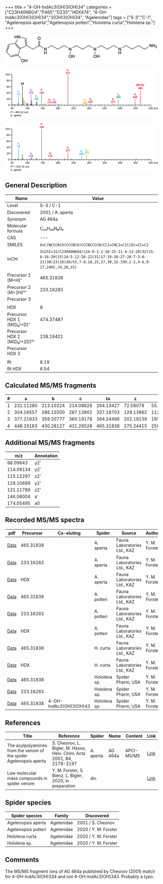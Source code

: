 +++
title = "4-OH-IndAc3(OH)3(OH)34"
categories = ["C23H40N6O4","P465","D233","HDX474",
"4-OH-IndAc3(OH)3(OH)34","3(OH)3(OH)34",
"Agelenidae"]
tags = ["S-3","C-1",
"Agelenopsis aperta","Agelenopsis potteri","Hololena curta","Hololena sp."]
+++

![](/img/4-OH-IndAc3(OH)3(OH)34.png)

![](/img_MSMS/465_4-OH-IndAc3(OH)3(OH)34_Aa.png?classes=border)

![](/img_MSMS/465_4-OH-IndAc3(OH)3(OH)34_Aa_2.png?classes=border)

## General Description

| Name                        | Value            |
|-----------------------------|------------------|
| Level                       | S-3 / C-1               |
| Discovered                  | 2001 / A. aperta |
| Synonym                     | AG 464a          |
| Molecular formula           | C₂₃H₄₀N₆O₄       |
| CAS                         | ---              |
| SMILES | `O=C(NCCCN(O)CCCN(O)CCCNCCCCN)CC1=CNC2=C1C(O)=CC=C2`  |
| InChI  | `InChI=1S/C23H40N6O4/c24-9-1-2-10-25-11-4-13-28(32)15-6-16-29(33)14-5-12-26-22(31)17-19-18-27-20-7-3-8-21(30)23(19)20/h3,7-8,18,25,27,30,32-33H,1-2,4-6,9-17,24H2,(H,26,31)`  |
|                             |                  |
| Precursor 1 [M+H]⁺          | 465.31838        |
| Precursor 2 [M+2H]²⁺        | 233.16283        |
| Precursor 3                 |                  |
|                             |                  |
| HDX                         | 8                |
| Precursor HDX 1 [M(D₈)+D]⁺   | 474.37487        |
| Precursor HDX 2 [M(D₈)+2D]²⁺ | 238.19421        |
| Precursor HDX 3             |                  |
|                             |                  |
| Rt                          | 8.19             |
| Rt HDX                      | 6.54             |

## Calculated MS/MS fragments

| # | a         | b         | c         | ta        | z         | y         | tz        |
|---|-----------|-----------|-----------|-----------|-----------|-----------|-----------|
| 1 | 231.11280 | 213.10224 | 214.08626 | 264.13427 | 72.08078 | 55.05423 | 89.10732 |
| 2 | 304.16557 | 286.15500 | 287.13902 | 337.18703 | 129.13862 | 112.11208 | 162.16009 |
| 3 | 377.21833 | 359.20777 | 360.19178 | 394.24488 | 202.19139 | 185.16484 | 235.21285 |
| 4 | 448.29183 | 430.28127 | 431.26528 | 465.31838 | 275.24415 | 258.21760 | 292.27070 |

## Additional MS/MS fragments

| m/z       | Annotation |
|-----------|------------|
| 98.09643  | y2'        |
| 114.09134 | y2'        |
| 115.12297 | z2'        |
| 128.10699 | y2'        |
| 131.11789 | z2'        |
| 146.06004    | a'   |
| 174.05495    | a0   |

## Recorded MS/MS spectra

| pdf                                                         | Precursor | Co-eluting | Spider    | Source                       | Author        |
|-------------------------------------------------------------|-----------|------------|-----------|------------------------------|---------------|
| [Data](/pdf/A-aperta/465_4-OH-IndAc3(OH)3(OH)34_Aa.pdf)     | 465.31838 |            | A. aperta | Fauna Laboratories Ltd., KAZ | Y. M. Forster |
| [Data](/pdf/A-aperta/465_4-OH-IndAc3(OH)3(OH)34_Aa_2.pdf)   | 233.16283 |            | A. aperta | Fauna Laboratories Ltd., KAZ | Y. M. Forster |
| [Data](/pdf/A-aperta/465_4-OH-IndAc3(OH)3(OH)34_Aa_HDX.pdf) | HDX       |            | A. aperta | Fauna Laboratories Ltd., KAZ | Y. M. Forster |
| [Data](/pdf/A-potteri/465_4-OH-IndAc3(OH)3(OH)34_Ap.pdf) | 465.31838 |           | A. potteri | Fauna Laboratories Ltd., KAZ | Y. M. Forster |
| [Data](/pdf/A-potteri/465_4-OH-IndAc3(OH)3(OH)34_Ap_2.pdf) | 233.16283 |           | A. potteri | Fauna Laboratories Ltd., KAZ | Y. M. Forster |
| [Data](/pdf/A-potteri/465_4-OH-IndAc3(OH)3(OH)34_Ap_HDX.pdf) | HDX |           | A. potteri | Fauna Laboratories Ltd., KAZ | Y. M. Forster |
| [Data](/pdf/H-curta/465_4-OH-IndAc3(OH)3(OH)34_Hc.pdf) | 465.31838 |           | H. curta | Fauna Laboratories Ltd., KAZ | Y. M. Forster |
| [Data](/pdf/H-curta/465_4-OH-IndAc3(OH)3(OH)34_Hc_HDX.pdf) | HDX |           | H. curta | Fauna Laboratories Ltd., KAZ | Y. M. Forster |
| [Data](/pdf/Hololena-sp/465_4-OH-IndAc3(OH)3(OH)34_Ho-sp.pdf) | 465.31838 |           | Hololena sp. | Spider Pharm, USA | Y. M. Forster |
| [Data](/pdf/Hololena-sp/465_4-OH-IndAc3(OH)3(OH)34_Ho-sp_2.pdf) | 233.16283 |           | Hololena sp. | Spider Pharm, USA | Y. M. Forster |
| [Data](/pdf/Hololena-sp/465_4-OH-IndAc3(OH)3(OH)34_4-OH-IndAc3(OH)3(OH)43_Ho-sp_HDX.pdf) | 465.31838 | 4-OH-IndAc3(OH)3(OH)43          | Hololena sp. | Spider Pharm, USA | Y. M. Forster |

## References

| Title                                                              | Reference                                                             | Spider    | Name    | Content    | Link                                                                                                                          |
|--------------------------------------------------------------------|-----------------------------------------------------------------------|-----------|---------|------------|-------------------------------------------------------------------------------------------------------------------------------|
| The acylpolyamines from the venom of the spider Agelenopsis aperta | S. Chesnov, L. Bigler, M. Hesse, Helv. Chim. Acta 2001, 84, 2178-2197 | A. aperta | AG 464a | APCI-MS/MS | [Link](https://onlinelibrary.wiley.com/doi/abs/10.1002/1522-2675%2820010815%2984%3A8%3C2178%3A%3AAID-HLCA2178%3E3.0.CO%3B2-N) |
| Low molecular mass compounds in spider venom      | Y. M. Forster, S. Bienz, L. Bigler, 2020, in preparation          | div.       |   |   | [Link](unknown) |

## Spider species

| Spider species     | Family     | Discovered        |
|--------------------|------------|-------------------|
| Agelenopsis aperta | Agelenidae | 2001 / S. Chesnov |
| Agelenopsis potteri | Agelenidae | 2020 / Y. M. Forster |
| Hololena curta | Agelenidae | 2020 / Y. M. Forster |
| Hololena sp. | Agelenidae | 2020 / Y. M. Forster |

## Comments

The MS/MS fragment ions of AG 464a published by Chesnov (2001) match for 4-OH-IndAc3(OH)334 and not 4-OH-IndAc3(OH)343. Probably a typo.
